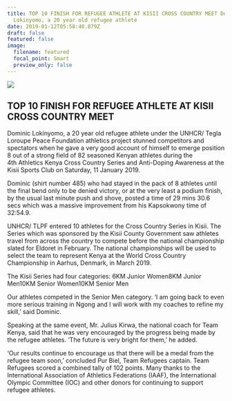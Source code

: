 ```yaml
---
title: TOP 10 FINISH FOR REFUGEE ATHLETE AT KISII CROSS COUNTRY MEET Dominic
  Lokinyomo, a 20 year old refugee athlete
date: 2019-01-12T05:58:40.879Z
draft: false
featured: false
image:
  filename: featured
  focal_point: Smart
  preview_only: false
---
```

![](https://web.archive.org/web/20200812031858im_/http://teglapeacefoundation.org/wp-content/uploads/2019/01/Refugee-team-warms-up-before-the-start-of-the-Senior-Men-competition-in-Kisii-1024x768.jpg)

## TOP 10 FINISH FOR REFUGEE ATHLETE AT KISII CROSS COUNTRY MEET

Dominic Lokinyomo, a 20 year old refugee athlete under the UNHCR/ Tegla Loroupe Peace Foundation athletics project stunned competitors and spectators when he gave a very good account of himself to emerge position 8 out of a strong field of 82 seasoned Kenyan athletes during the 4th Athletics Kenya Cross Country Series and Anti-Doping Awareness at the Kisii Sports Club on Saturday, 11 January 2019. 



Dominic (shirt number 485) who had stayed in the pack of 8 athletes until the final bend only to be denied victory, or at the very least a podium finish, by the usual last minute push and shove, posted a time of 29 mins 30.6 secs which was a massive improvement from his Kapsokwony time of 32:54.9.  

UNHCR/ TLPF entered 10 athletes for the Cross Country Series in Kisii. The Series which was sponsored by the Kisii County Government saw athletes travel from across the country to compete before the national championship slated for Eldoret in February. The national championships will be used to select the team to represent Kenya at the World Cross Country Championship in Aarhus, Denmark, in March 2019. 

The Kisii Series had four categories: 6KM Junior Women8KM Junior Men10KM Senior Women10KM Senior Men

Our athletes competed in the Senior Men category. ‘I am going back to even more serious training in Ngong and I will work with my coaches to refine my skill,’ said Dominic. 



Speaking at the same event, Mr. Julius Kirwa, the national coach for Team Kenya, said that he was very encouraged by the progress being made by the refugee athletes. ‘The future is very bright for them,’ he added.



‘Our results continue to encourage us that there will be a medal from the refugee team soon,’ concluded Pur Biel, Team Refugees captain. Team Refugees scored a combined tally of 102 points. Many thanks to the International Association of Athletics Federations (IAAF), the International Olympic Committee (IOC) and other donors for continuing to support refugee athletes.